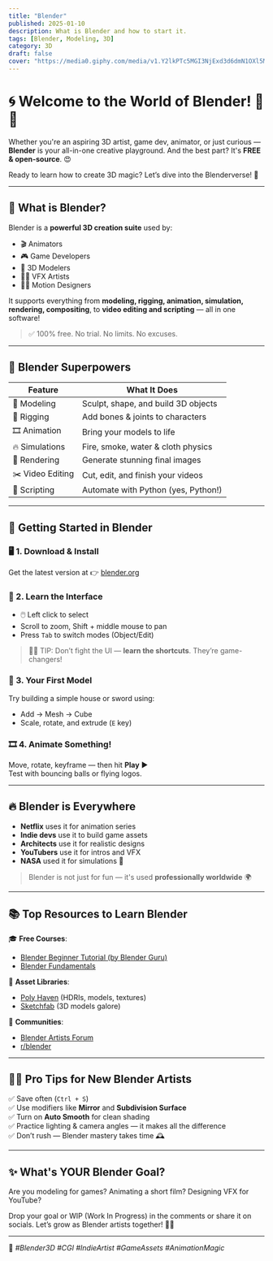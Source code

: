 ```yaml
---
title: "Blender"
published: 2025-01-10
description: What is Blender and how to start it.
tags: [Blender, Modeling, 3D]
category: 3D
draft: false
cover: "https://media0.giphy.com/media/v1.Y2lkPTc5MGI3NjExd3d6dmN1OXl5Mjdib205c3ByeDZ0anlmdHF5cjJvZ2pvejV4NXR1ciZlcD12MV9pbnRlcm5hbF9naWZfYnlfaWQmY3Q9Zw/26uffO6EKXaaWavLi/giphy.gif" 
---
```

# 🌀 Welcome to the World of Blender! 🎨✨

Whether you're an aspiring 3D artist, game dev, animator, or just curious — **Blender** is your all-in-one creative playground. And the best part? It's **FREE & open-source**. 😍

Ready to learn how to create 3D magic? Let’s dive into the Blenderverse! 🌌

---

## 🧠 What is Blender?

Blender is a **powerful 3D creation suite** used by:
- 🎬 Animators  
- 🎮 Game Developers  
- 🧱 3D Modelers  
- 🧙‍♂️ VFX Artists  
- 🧑‍🎨 Motion Designers

It supports everything from **modeling, rigging, animation, simulation, rendering, compositing**, to **video editing and scripting** — all in one software!

> ✅ 100% free. No trial. No limits. No excuses.

---

## 🧰 Blender Superpowers

| Feature          | What It Does                        |
|------------------|-------------------------------------|
| 🧱 Modeling       | Sculpt, shape, and build 3D objects |
| 🕺 Rigging        | Add bones & joints to characters    |
| 🎞️ Animation     | Bring your models to life           |
| 🔥 Simulations    | Fire, smoke, water & cloth physics  |
| 🌄 Rendering       | Generate stunning final images      |
| ✂️ Video Editing   | Cut, edit, and finish your videos   |
| 🧪 Scripting       | Automate with Python (yes, Python!) |

---

## 🚀 Getting Started in Blender

### 🖥️ 1. Download & Install  
Get the latest version at 👉 [blender.org](https://www.blender.org/)

### 🧭 2. Learn the Interface  
- 🖱️ Left click to select  
- Scroll to zoom, Shift + middle mouse to pan  
- Press `Tab` to switch modes (Object/Edit)

> 🧙‍♂️ TIP: Don’t fight the UI — **learn the shortcuts**. They’re game-changers!

### 🧱 3. Your First Model  
Try building a simple house or sword using:
- Add → Mesh → Cube  
- Scale, rotate, and extrude (`E` key)

### 🎞️ 4. Animate Something!  
Move, rotate, keyframe — then hit **Play** ▶️  
Test with bouncing balls or flying logos.

---

## 🔥 Blender is Everywhere

- **Netflix** uses it for animation series  
- **Indie devs** use it to build game assets  
- **Architects** use it for realistic designs  
- **YouTubers** use it for intros and VFX  
- **NASA** used it for simulations 🚀

> Blender is not just for fun — it's used **professionally worldwide** 🌍

---

## 📚 Top Resources to Learn Blender

🎓 **Free Courses**:
- [Blender Beginner Tutorial (by Blender Guru)](https://youtu.be/TPrnSACiTJ4)
- [Blender Fundamentals](https://www.blender.org/support/tutorials/)

🎨 **Asset Libraries**:
- [Poly Haven](https://polyhaven.com) (HDRIs, models, textures)
- [Sketchfab](https://sketchfab.com) (3D models galore)

🧠 **Communities**:
- [Blender Artists Forum](https://blenderartists.org)
- [r/blender](https://reddit.com/r/blender)

---

## 🧙‍♂️ Pro Tips for New Blender Artists

✅ Save often (`Ctrl + S`)  
✅ Use modifiers like **Mirror** and **Subdivision Surface**  
✅ Turn on **Auto Smooth** for clean shading  
✅ Practice lighting & camera angles — it makes all the difference  
✅ Don’t rush — Blender mastery takes time 🕰️

---

## ✨ What's YOUR Blender Goal?

Are you modeling for games? Animating a short film? Designing VFX for YouTube?

Drop your goal or WIP (Work In Progress) in the comments or share it on socials. Let’s grow as Blender artists together! 💬🎨

---

🎉 *#Blender3D #CGI #IndieArtist #GameAssets #AnimationMagic*
